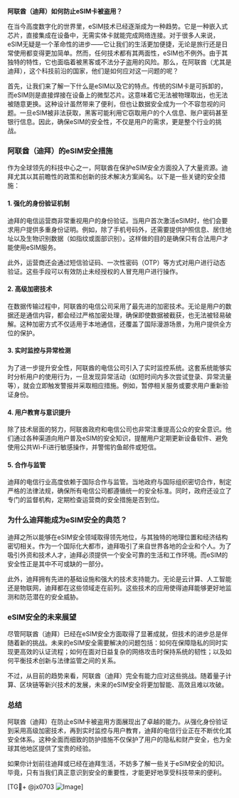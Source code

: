 **阿联酋（迪拜）如何防止eSIM卡被盗用？**

在当今高度数字化的世界里，eSIM技术已经逐渐成为一种趋势。它是一种嵌入式芯片，直接集成在设备中，无需实体卡就能完成网络连接。对于很多人来说，eSIM无疑是一个革命性的进步——它让我们的生活更加便捷，无论是旅行还是日常使用都变得更加简单。然而，任何技术都有其两面性，eSIM也不例外。由于其独特的特性，它也面临着被黑客或不法分子盗用的风险。那么，在阿联酋（尤其是迪拜），这个科技前沿的国家，他们是如何应对这一问题的呢？

首先，让我们来了解一下什么是eSIM以及它的特点。传统的SIM卡是可拆卸的，而eSIM则是直接焊接在设备上的微型芯片。这意味着它无法被物理取出，也无法被随意更换。这种设计虽然带来了便利，但也让数据安全成为一个不容忽视的问题。一旦eSIM被非法获取，黑客可能利用它窃取用户的个人信息、账户密码甚至银行信息。因此，确保eSIM的安全性，不仅是用户的需求，更是整个行业的挑战。

### **阿联酋（迪拜）的eSIM安全措施**

作为全球领先的科技中心之一，阿联酋在保护eSIM安全方面投入了大量资源。迪拜尤其以其前瞻性的政策和创新的技术解决方案闻名。以下是一些关键的安全措施：

#### **1. 强化的身份验证机制**
迪拜的电信运营商非常重视用户的身份验证。当用户首次激活eSIM时，他们会要求用户提供多重身份证明。例如，除了手机号码外，还需要提供护照信息、居住地址以及生物识别数据（如指纹或面部识别）。这样做的目的是确保只有合法用户才能使用eSIM服务。

此外，运营商还会通过短信验证码、一次性密码（OTP）等方式对用户进行动态验证。这些手段可以有效防止未经授权的人冒充用户进行操作。

#### **2. 高级加密技术**
在数据传输过程中，阿联酋的电信公司采用了最先进的加密技术。无论是用户的数据还是通信内容，都会经过严格加密处理，确保即使数据被截获，也无法被轻易破解。这种加密方式不仅适用于本地通信，还覆盖了国际漫游场景，为用户提供全方位的保护。

#### **3. 实时监控与异常检测**
为了进一步提升安全性，阿联酋的电信公司引入了实时监控系统。这套系统能够实时分析用户的使用行为，一旦发现异常活动（如短时间内多次尝试登录、异常流量等），就会立即触发警报并采取相应措施。例如，暂停相关服务或要求用户重新验证身份。

#### **4. 用户教育与意识提升**
除了技术层面的努力，阿联酋政府和电信公司也非常注重提高公众的安全意识。他们通过各种渠道向用户普及eSIM的安全知识，提醒用户定期更新设备软件、避免使用公共Wi-Fi进行敏感操作，并警惕钓鱼邮件或短信。

#### **5. 合作与监管**
迪拜的电信行业高度依赖于国际合作与监管。当地政府与国际组织密切合作，制定严格的法律法规，确保所有电信公司都遵循统一的安全标准。同时，政府还设立了专门的监督机构，定期检查运营商的安全措施是否到位。

### **为什么迪拜能成为eSIM安全的典范？**

迪拜之所以能够在eSIM安全领域取得领先地位，与其独特的地理位置和经济结构密切相关。作为一个国际化大都市，迪拜吸引了来自世界各地的企业和个人。为了吸引外资和技术人才，迪拜必须提供一个安全可靠的生活和工作环境。而eSIM的安全性正是其中不可或缺的一部分。

此外，迪拜拥有先进的基础设施和强大的技术支持能力。无论是云计算、人工智能还是物联网，迪拜都在这些领域走在前列。这些技术的应用使得迪拜能够更好地监测和防范潜在的安全威胁。

### **eSIM安全的未来展望**

尽管阿联酋（迪拜）已经在eSIM安全方面取得了显著成就，但技术的进步总是伴随着新的挑战。未来的eSIM安全需要解决的问题包括：如何在保障隐私的同时实现更高效的认证流程；如何在面对日益复杂的网络攻击时保持系统的韧性；以及如何平衡技术创新与法律监管之间的关系。

不过，从目前的趋势来看，阿联酋（迪拜）完全有能力应对这些挑战。随着量子计算、区块链等新兴技术的发展，未来的eSIM安全将更加智能、高效且难以攻破。

### **总结**

阿联酋（迪拜）在防止eSIM卡被盗用方面展现出了卓越的能力。从强化身份验证到采用高级加密技术，再到实时监控与用户教育，迪拜的电信行业正在不断优化其安全体系。这种全面而细致的防护措施不仅保护了用户的隐私和财产安全，也为全球其他地区提供了宝贵的经验。

如果你计划前往迪拜或已经在迪拜生活，不妨多了解一些关于eSIM安全的知识。毕竟，只有当我们真正意识到安全的重要性，才能更好地享受科技带来的便利。

[TG💪+ @jx0703 ![Image](https://github.com/user-attachments/assets/dbca1d08-cadb-493c-b0ec-ad6f7a83f270)]